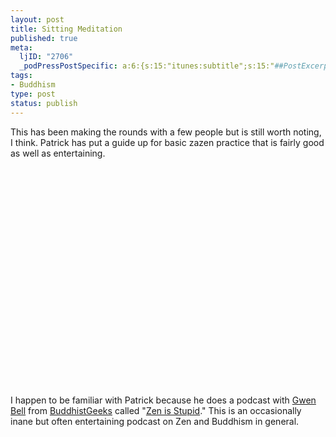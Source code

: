 ```yaml
--- 
layout: post
title: Sitting Meditation
published: true
meta: 
  ljID: "2706"
  _podPressPostSpecific: a:6:{s:15:"itunes:subtitle";s:15:"##PostExcerpt##";s:14:"itunes:summary";s:15:"##PostExcerpt##";s:15:"itunes:keywords";s:17:"##WordPressCats##";s:13:"itunes:author";s:10:"##Global##";s:15:"itunes:explicit";s:7:"Default";s:12:"itunes:block";s:7:"Default";}
tags: 
- Buddhism
type: post
status: publish
---
```

This has been making the rounds with a few people but is still worth noting, I think. Patrick has put a guide up for basic zazen practice that is fairly good as well as entertaining.

<div align="center"><lj-embed><object width="425" height="350"><param name="movie" value="http://www.youtube.com/v/csyCrcpDs58"></param><param name="wmode" value="transparent"></param><embed src="http://www.youtube.com/v/csyCrcpDs58" type="application/x-shockwave-flash" wmode="transparent" width="425" height="350"></embed></object></lj-embed></div>

I happen to be familiar with Patrick because he does a podcast with <a href="http://www.gwenbell.com/">Gwen Bell</a> from <a href="http://www.buddhistgeeks.com/">BuddhistGeeks</a> called "<a href="http://www.gcast.com/u/zenisstupid">Zen is Stupid</a>." This is an occasionally inane but often entertaining podcast on Zen and Buddhism in general.
